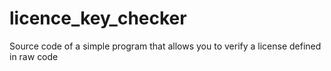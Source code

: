# licence_key_checker
Source code of a simple program that allows you to verify a license defined in raw code
